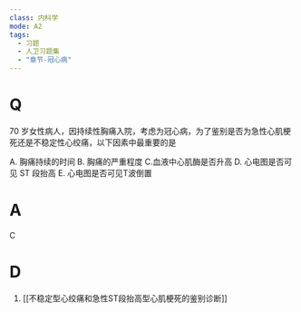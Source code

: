 ```yaml
---
class: 内科学
mode: A2
tags:
  - 习题
  - 人卫习题集
  - "章节-冠心病"
---
```


# Q
70 岁女性病人，因持续性胸痛入院，考虑为冠心病，为了鉴别是否为急性心肌梗死还是不稳定性心绞痛，以下因素中最重要的是

A. 胸痛持续的时间 
B. 胸痛的严重程度
C.血液中心肌酶是否升高 
D. 心电图是否可见 ST 段抬高
E. 心电图是否可见T波倒置
# A
C
# D
1. [[不稳定型心绞痛和急性ST段抬高型心肌梗死的鉴别诊断]]